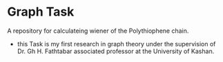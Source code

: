 # Graph Task

A repository for calculateing wiener of the Polythiophene chain.

- this Task is my first research in graph theory under the supervision of Dr. Gh H. Fathtabar associated professor at the University of Kashan.
